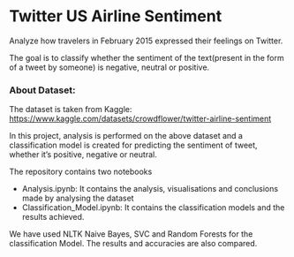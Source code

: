 
# Twitter US Airline Sentiment

Analyze how travelers in February 2015 expressed their feelings on Twitter.

The goal is to classify whether the sentiment of the text(present in the form of a tweet by someone) is negative, neutral or positive.

### About Dataset:

The dataset is taken from Kaggle: https://www.kaggle.com/datasets/crowdflower/twitter-airline-sentiment

In this project, analysis is performed on the above dataset and a classification model is created for predicting the sentiment of tweet, whether it’s positive, negative or neutral.

The repository contains two notebooks
- Analysis.ipynb: It contains the analysis, visualisations and conclusions made by analysing the dataset
- Classification_Model.ipynb: It contains the classification models and the results achieved.

We have used NLTK Naive Bayes, SVC and Random Forests for the classification Model. The results and accuracies are also compared.
